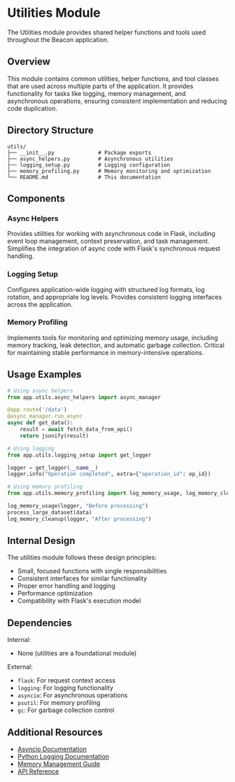 # Utilities Module

The Utilities module provides shared helper functions and tools used throughout the Beacon application.

## Overview

This module contains common utilities, helper functions, and tool classes that are used across multiple parts of the application. It provides functionality for tasks like logging, memory management, and asynchronous operations, ensuring consistent implementation and reducing code duplication.

## Directory Structure

```
utils/
├── __init__.py              # Package exports
├── async_helpers.py         # Asynchronous utilities
├── logging_setup.py         # Logging configuration
├── memory_profiling.py      # Memory monitoring and optimization
└── README.md                # This documentation
```

## Components

### Async Helpers
Provides utilities for working with asynchronous code in Flask, including event loop management, context preservation, and task management. Simplifies the integration of async code with Flask's synchronous request handling.

### Logging Setup
Configures application-wide logging with structured log formats, log rotation, and appropriate log levels. Provides consistent logging interfaces across the application.

### Memory Profiling
Implements tools for monitoring and optimizing memory usage, including memory tracking, leak detection, and automatic garbage collection. Critical for maintaining stable performance in memory-intensive operations.

## Usage Examples

```python
# Using async helpers
from app.utils.async_helpers import async_manager

@app.route('/data')
@async_manager.run_async
async def get_data():
    result = await fetch_data_from_api()
    return jsonify(result)

# Using logging
from app.utils.logging_setup import get_logger

logger = get_logger(__name__)
logger.info("Operation completed", extra={"operation_id": op_id})

# Using memory profiling
from app.utils.memory_profiling import log_memory_usage, log_memory_cleanup

log_memory_usage(logger, "Before processing")
process_large_dataset(data)
log_memory_cleanup(logger, "After processing")
```

## Internal Design

The utilities module follows these design principles:
- Small, focused functions with single responsibilities
- Consistent interfaces for similar functionality
- Proper error handling and logging
- Performance optimization
- Compatibility with Flask's execution model

## Dependencies

Internal:
- None (utilities are a foundational module)

External:
- `flask`: For request context access
- `logging`: For logging functionality
- `asyncio`: For asynchronous operations
- `psutil`: For memory profiling
- `gc`: For garbage collection control

## Additional Resources

- [Asyncio Documentation](https://docs.python.org/3/library/asyncio.html)
- [Python Logging Documentation](https://docs.python.org/3/library/logging.html)
- [Memory Management Guide](../../docs/sphinx/source/memory_management.html)
- [API Reference](../../docs/sphinx/source/api.html#module-app.utils)